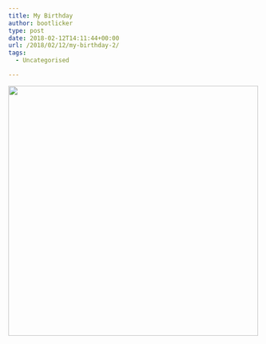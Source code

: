 ```yaml
---
title: My Birthday
author: bootlicker
type: post
date: 2018-02-12T14:11:44+00:00
url: /2018/02/12/my-birthday-2/
tags:
  - Uncategorised

---
```

<img src="/wordpress-uploads/2018/02/P_20180213_010405_vHDR_On_20180213011253577.jpg" class="alignnone wp-image-304 size-full" width="500" height="500" />

